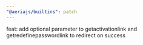 ```yaml
---
"@aeriajs/builtins": patch
---
```


feat: add optional parameter to getactivationlink and getredefinepasswordlink to redirect on success
